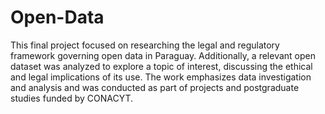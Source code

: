 # Open-Data

This final project focused on researching the legal and regulatory framework governing open data in Paraguay. Additionally, a relevant open dataset was analyzed to explore a topic of interest, discussing the ethical and legal implications of its use.
The work emphasizes data investigation and analysis and was conducted as part of projects and postgraduate studies funded by CONACYT.

